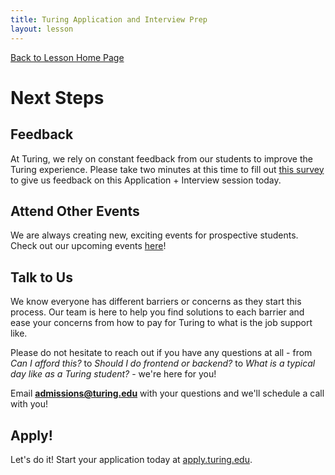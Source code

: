 ```yaml
---
title: Turing Application and Interview Prep
layout: lesson
---
```


<a href="../">Back to Lesson Home Page</a>

# Next Steps

## Feedback

At Turing, we rely on constant feedback from our students to improve the Turing experience. Please take two minutes at this time to fill out <a target="blank" href="https://airtable.com/appR5bqtCZv7u3xXX/shr8IHKqMDPRxVZlz">this survey</a> to give us feedback on this Application + Interview session today.

## Attend Other Events

We are always creating new, exciting events for prospective students. Check out our upcoming events <a target="blank" href="https://www.eventbrite.com/o/turing-school-of-software-design-9895674202">here</a>!

## Talk to Us

We know everyone has different barriers or concerns as they start this process. Our team is here to help you find solutions to each barrier and ease your concerns from how to pay for Turing to what is the job support like.  

Please do not hesitate to reach out if you have any questions at all - from *Can I afford this?* to *Should I do frontend or backend?* to *What is a typical day like as a Turing student?* - we're here for you!  

Email **admissions@turing.edu** with your questions and we'll schedule a call with you!


## Apply!

Let's do it! Start your application today at <a target="blank" href="https://apply.turing.edu/">apply.turing.edu</a>. 
